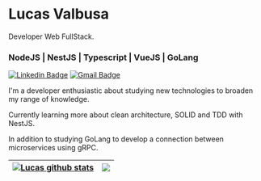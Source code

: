 # Lucas Valbusa

Developer Web FullStack.

### NodeJS | NestJS | Typescript | VueJS | GoLang

[![Linkedin Badge](https://img.shields.io/badge/-Lucas%20Valbusa-6633cc?style=flat-square&logo=Linkedin&logoColor=white&link=https://www.linkedin.com/in/lucas-valbusa/)](https://www.linkedin.com/in/lucas-valbusa/) 
[![Gmail Badge](https://img.shields.io/badge/-lucasvalbusagit@gmail.com-6633cc?style=flat-square&logo=Gmail&logoColor=white&link=mailto:lucasvalbusagit@gmail.com)](mailto:lucasvalbusagit@gmail.com)

I'm a developer enthusiastic about studying new technologies to broaden my range of knowledge.

Currently learning more about clean architecture, SOLID and TDD with NestJS.

In addition to studying GoLang to develop a connection between microservices using gRPC.

| <a href="https://github.com/anuraghazra/github-readme-stats"><img align="center" src="https://github-readme-stats.vercel.app/api?username=LucasValbusaa&show_icons=false&include_all_commits=true&theme=dark&hide_border=true&count_private=true&hide=prs,issues" alt="Lucas github stats" /></a> | <a href="https://github.com/anuraghazra/github-readme-stats"><img align="center" src="https://github-readme-stats.vercel.app/api/top-langs/?username=LucasValbusaa&layout=compact&theme=dark&hide_border=true&langs_count=20" /></a> |
| ------------- | ------------- |
